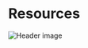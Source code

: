 # Resources
![Header image](https://www.promptcloud.com/wp-content/uploads/2017/10/sources-of-data-collection.png)
